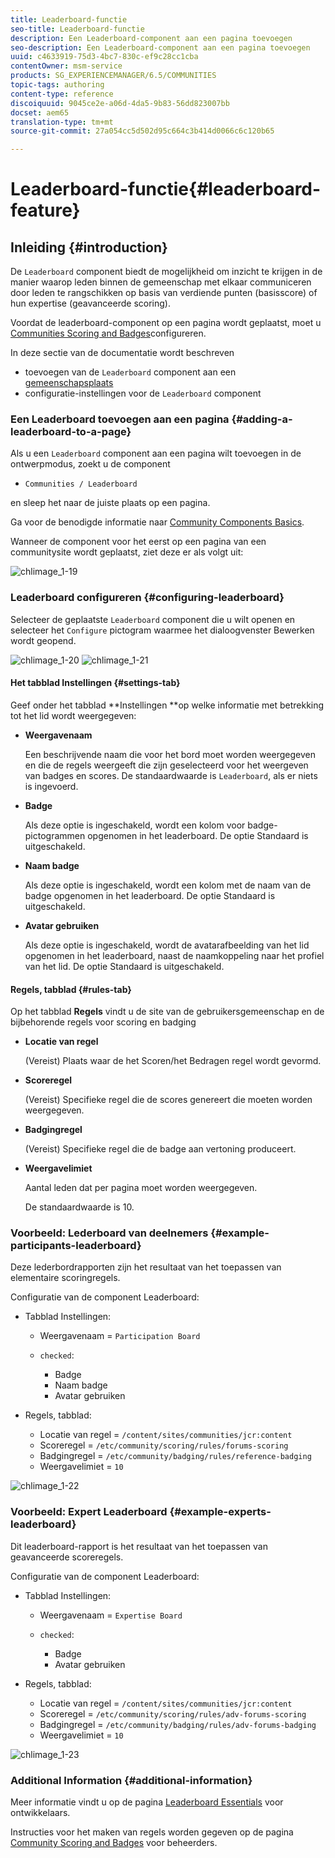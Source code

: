 ```yaml
---
title: Leaderboard-functie
seo-title: Leaderboard-functie
description: Een Leaderboard-component aan een pagina toevoegen
seo-description: Een Leaderboard-component aan een pagina toevoegen
uuid: c4633919-75d3-4bc7-830c-ef9c28cc1cba
contentOwner: msm-service
products: SG_EXPERIENCEMANAGER/6.5/COMMUNITIES
topic-tags: authoring
content-type: reference
discoiquuid: 9045ce2e-a06d-4da5-9b83-56dd823007bb
docset: aem65
translation-type: tm+mt
source-git-commit: 27a054cc5d502d95c664c3b414d0066c6c120b65

---
```



# Leaderboard-functie{#leaderboard-feature}

## Inleiding {#introduction}

De `Leaderboard` component biedt de mogelijkheid om inzicht te krijgen in de manier waarop leden binnen de gemeenschap met elkaar communiceren door leden te rangschikken op basis van verdiende punten (basisscore) of hun expertise (geavanceerde scoring).

Voordat de leaderboard-component op een pagina wordt geplaatst, moet u [Communities Scoring and Badges](/help/communities/implementing-scoring.md)configureren.

In deze sectie van de documentatie wordt beschreven

* toevoegen van de `Leaderboard` component aan een [gemeenschapsplaats](/help/communities/overview.md#community-sites)
* configuratie-instellingen voor de `Leaderboard` component

### Een Leaderboard toevoegen aan een pagina {#adding-a-leaderboard-to-a-page}

Als u een `Leaderboard` component aan een pagina wilt toevoegen in de ontwerpmodus, zoekt u de component

* `Communities / Leaderboard`

en sleep het naar de juiste plaats op een pagina.

Ga voor de benodigde informatie naar [Community Components Basics](/help/communities/basics.md).

Wanneer de component voor het eerst op een pagina van een communitysite wordt geplaatst, ziet deze er als volgt uit:

![chlimage_1-19](assets/chlimage_1-19.png)

### Leaderboard configureren {#configuring-leaderboard}

Selecteer de geplaatste `Leaderboard` component die u wilt openen en selecteer het `Configure` pictogram waarmee het dialoogvenster Bewerken wordt geopend.

![chlimage_1-20](assets/chlimage_1-20.png) ![chlimage_1-21](assets/chlimage_1-21.png)

#### Het tabblad Instellingen {#settings-tab}

Geef onder het tabblad **Instellingen **op welke informatie met betrekking tot het lid wordt weergegeven:

* **Weergavenaam**

   Een beschrijvende naam die voor het bord moet worden weergegeven en die de regels weergeeft die zijn geselecteerd voor het weergeven van badges en scores.
De standaardwaarde is `Leaderboard`, als er niets is ingevoerd.

* **Badge**

   Als deze optie is ingeschakeld, wordt een kolom voor badge-pictogrammen opgenomen in het leaderboard.
De optie Standaard is uitgeschakeld.

* **Naam badge**

   Als deze optie is ingeschakeld, wordt een kolom met de naam van de badge opgenomen in het leaderboard.
De optie Standaard is uitgeschakeld.

* **Avatar gebruiken**

   Als deze optie is ingeschakeld, wordt de avatarafbeelding van het lid opgenomen in het leaderboard, naast de naamkoppeling naar het profiel van het lid.
De optie Standaard is uitgeschakeld.

#### Regels, tabblad {#rules-tab}

Op het tabblad **Regels** vindt u de site van de gebruikersgemeenschap en de bijbehorende regels voor scoring en badging

* **Locatie van regel**

   (Vereist) Plaats waar de het Scoren/het Bedragen regel wordt gevormd.

* **Scoreregel**

   (Vereist) Specifieke regel die de scores genereert die moeten worden weergegeven.

* **Badgingregel**

   (Vereist) Specifieke regel die de badge aan vertoning produceert.

* **Weergavelimiet**

   Aantal leden dat per pagina moet worden weergegeven.

   De standaardwaarde is 10.

### Voorbeeld: Lederboard van deelnemers {#example-participants-leaderboard}

Deze lederbordrapporten zijn het resultaat van het toepassen van elementaire scoringregels.

Configuratie van de component Leaderboard:

* Tabblad Instellingen:

   * Weergavenaam = `Participation Board`
   * `checked`:

      * Badge
      * Naam badge
      * Avatar gebruiken

* Regels, tabblad:

   * Locatie van regel = `/content/sites/communities/jcr:content`
   * Scoreregel = `/etc/community/scoring/rules/forums-scoring`
   * Badgingregel = `/etc/community/badging/rules/reference-badging`
   * Weergavelimiet = `10`

![chlimage_1-22](assets/chlimage_1-22.png)

### Voorbeeld: Expert Leaderboard {#example-experts-leaderboard}

Dit leaderboard-rapport is het resultaat van het toepassen van geavanceerde scoreregels.

Configuratie van de component Leaderboard:

* Tabblad Instellingen:

   * Weergavenaam = `Expertise Board`
   * `checked`:

      * Badge
      * Avatar gebruiken

* Regels, tabblad:

   * Locatie van regel = `/content/sites/communities/jcr:content`
   * Scoreregel = `/etc/community/scoring/rules/adv-forums-scoring`
   * Badgingregel = `/etc/community/badging/rules/adv-forums-badging`
   * Weergavelimiet = `10`

![chlimage_1-23](assets/chlimage_1-23.png)

### Additional Information {#additional-information}

Meer informatie vindt u op de pagina [Leaderboard Essentials](/help/communities/leaderboard.md) voor ontwikkelaars.

Instructies voor het maken van regels worden gegeven op de pagina [Community Scoring and Badges](/help/communities/implementing-scoring.md) voor beheerders.

